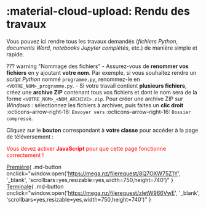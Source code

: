 # :material-cloud-upload: Rendu des travaux

Vous pouvez ici rendre tous les travaux demandés (*fichiers Python*, *documents Word*, *notebooks Jupyter complétés*, etc.) de manière simple et rapide.

??? warning "Nommage des fichiers"
    - Assurez-vous de **renommer vos fichiers** en y ajoutant **votre nom**. Par exemple, si vous souhaitez rendre un *script Python* nommé `programme.py`, renommez-le en `<VOTRE_NOM>_programme.py`.
    - Si votre travail contient **plusieurs fichiers**, créez une **archive ZIP** contenant tous vos fichiers et dont le nom sera de la forme `<VOTRE_NOM>_<NOM_ARCHIVE>.zip`. Pour créer une archive ZIP sur *Windows* : sélectionnez les fichiers à archiver, puis faites un **clic droit** :octicons-arrow-right-16: `Envoyer vers` :octicons-arrow-right-16: `Dossier compressé`.

Cliquez sur le **bouton** correspondant à **votre classe** pour accéder à la page de téléversement :

<noscript style="color:red">Vous devez activer <strong>JavaScript</strong> pour que cette page fonctionne correctement !</noscript>

[Première](#){ .md-button onclick="window.open('https://mega.nz/filerequest/8Q7OXW75Z1Y', '_blank', 'scrollbars=yes,resizable=yes,width=750,height=740')" } [Terminale](#){ .md-button onclick="window.open('https://mega.nz/filerequest/zletW966VwE', '_blank', 'scrollbars=yes,resizable=yes,width=750,height=740')" }